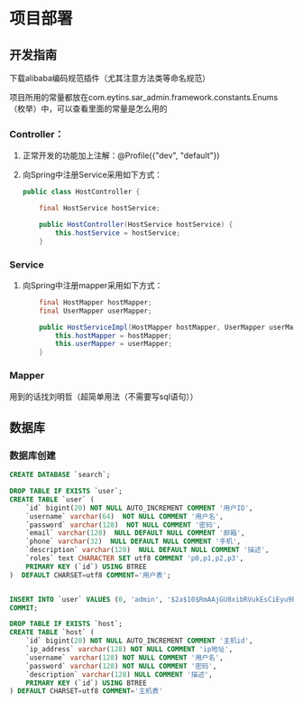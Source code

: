 # 项目部署

## 开发指南

下载alibaba编码规范插件（尤其注意方法类等命名规范）

项目所用的常量都放在com.eytins.sar_admin.framework.constants.Enums（枚举）中，可以查看里面的常量是怎么用的

### Controller：

1. 正常开发的功能加上注解：@Profile({"dev", "default"})

2. 向Spring中注册Service采用如下方式：

   ```java
   public class HostController {
   
       final HostService hostService;
   
       public HostController(HostService hostService) {
           this.hostService = hostService;
       }
   ```

### Service

1. 向Spring中注册mapper采用如下方式：

   ```java
       final HostMapper hostMapper;
       final UserMapper userMapper;
   
       public HostServiceImpl(HostMapper hostMapper, UserMapper userMapper) {
           this.hostMapper = hostMapper;
           this.userMapper = userMapper;
       }
   ```

### Mapper

用到的话找刘明哲（超简单用法（不需要写sql语句））

## 数据库
### 数据库创建

``` sql
CREATE DATABASE `search`;
```

```sql
DROP TABLE IF EXISTS `user`;
CREATE TABLE `user` (
    `id` bigint(20) NOT NULL AUTO_INCREMENT COMMENT '用户ID',
    `username` varchar(64)  NOT NULL COMMENT '用户名',
    `password` varchar(128)  NOT NULL COMMENT '密码',
    `email` varchar(128)  NULL DEFAULT NULL COMMENT '邮箱',
    `phone` varchar(32)  NULL DEFAULT NULL COMMENT '手机',
    `description` varchar(128)  NULL DEFAULT NULL COMMENT '描述',
    `roles` text CHARACTER SET utf8 COMMENT 'p0,p1,p2,p3',
    PRIMARY KEY (`id`) USING BTREE
)  DEFAULT CHARSET=utf8 COMMENT='用户表';


INSERT INTO `user` VALUES (0, 'admin', '$2a$10$RmAAjGU8xibRVukEsCiEyu9b3K2IFdJMHLxXbE1dmK4dJ4/oXBU6W', 'eytins@foxmail.com', '19822656367', '超级管理员', 'ROLE_p0');
COMMIT;
```

```sql
DROP TABLE IF EXISTS `host`;
CREATE TABLE `host` (
    `id` bigint(20) NOT NULL AUTO_INCREMENT COMMENT '主机id',
    `ip_address` varchar(128) NOT NULL COMMENT 'ip地址',
    `username` varchar(128) NOT NULL COMMENT '用户名',
    `password` varchar(128) NOT NULL COMMENT '密码',
    `description` varchar(128) NULL COMMENT '描述',
    PRIMARY KEY (`id`) USING BTREE
) DEFAULT CHARSET=utf8 COMMENT='主机表'
```